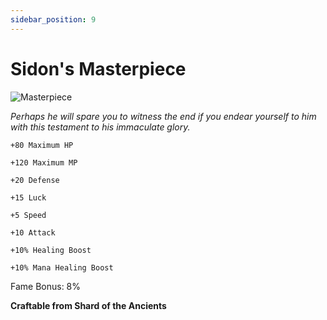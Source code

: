 ```yaml
---
sidebar_position: 9
---
```


# Sidon's Masterpiece

![Masterpiece](https://vwiki.valorserver.com/api/item/picture/sidon's%20masterpiece)

<i>Perhaps he will spare you to witness the end if you endear yourself to him with this testament to his immaculate glory.</i>

    +80 Maximum HP
    
    +120 Maximum MP
    
    +20 Defense
    
    +15 Luck
    
    +5 Speed
    
    +10 Attack
    
    +10% Healing Boost
    
    +10% Mana Healing Boost
    
Fame Bonus: 8%

**Craftable from Shard of the Ancients**
